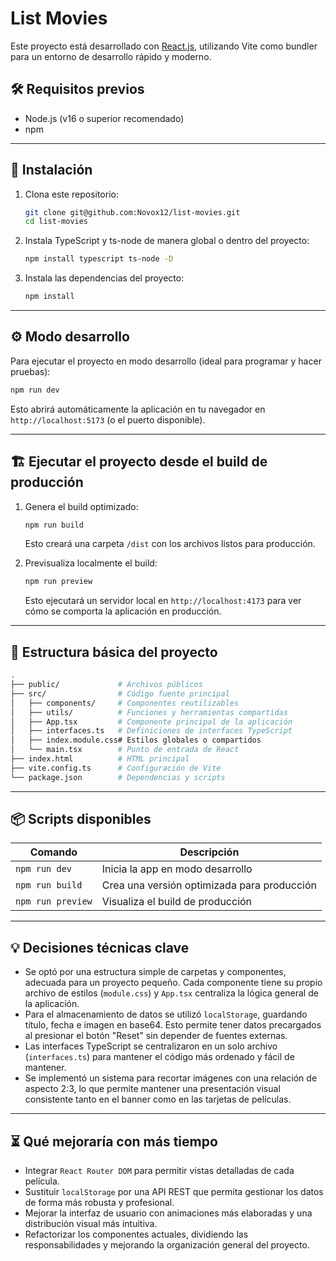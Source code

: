 # List Movies

Este proyecto está desarrollado con [React.js](https://reactjs.org/), utilizando Vite como bundler para un entorno de desarrollo rápido y moderno.

## 🛠 Requisitos previos

* Node.js (v16 o superior recomendado)
* npm

---

## 🚀 Instalación

1. Clona este repositorio:

   ```bash
   git clone git@github.com:Novox12/list-movies.git
   cd list-movies
   ```

2. Instala TypeScript y ts-node de manera global o dentro del proyecto:

   ```bash
   npm install typescript ts-node -D
   ```

3. Instala las dependencias del proyecto:

   ```bash
   npm install
   ```

---

## ⚙️ Modo desarrollo

Para ejecutar el proyecto en modo desarrollo (ideal para programar y hacer pruebas):

```bash
npm run dev
```

Esto abrirá automáticamente la aplicación en tu navegador en `http://localhost:5173` (o el puerto disponible).

---

## 🏗 Ejecutar el proyecto desde el build de producción

1. Genera el build optimizado:

   ```bash
   npm run build
   ```

   Esto creará una carpeta `/dist` con los archivos listos para producción.

2. Previsualiza localmente el build:

   ```bash
   npm run preview
   ```

   Esto ejecutará un servidor local en `http://localhost:4173` para ver cómo se comporta la aplicación en producción.

---

## 📂 Estructura básica del proyecto

```bash
.
├── public/             # Archivos públicos
├── src/                # Código fuente principal
│   ├── components/     # Componentes reutilizables
│   ├── utils/          # Funciones y herramientas compartidas
│   ├── App.tsx         # Componente principal de la aplicación
│   ├── interfaces.ts   # Definiciones de interfaces TypeScript
│   ├── index.module.css# Estilos globales o compartidos
│   └── main.tsx        # Punto de entrada de React
├── index.html          # HTML principal
├── vite.config.ts      # Configuración de Vite
└── package.json        # Dependencias y scripts
```

---

## 📦 Scripts disponibles

| Comando           | Descripción                                 |
| ----------------- | ------------------------------------------- |
| `npm run dev`     | Inicia la app en modo desarrollo            |
| `npm run build`   | Crea una versión optimizada para producción |
| `npm run preview` | Visualiza el build de producción            |

---

## 💡 Decisiones técnicas clave

* Se optó por una estructura simple de carpetas y componentes, adecuada para un proyecto pequeño. Cada componente tiene su propio archivo de estilos (`module.css`) y `App.tsx` centraliza la lógica general de la aplicación.
* Para el almacenamiento de datos se utilizó `localStorage`, guardando título, fecha e imagen en base64. Esto permite tener datos precargados al presionar el botón "Reset" sin depender de fuentes externas.
* Las interfaces TypeScript se centralizaron en un solo archivo (`interfaces.ts`) para mantener el código más ordenado y fácil de mantener.
* Se implementó un sistema para recortar imágenes con una relación de aspecto 2:3, lo que permite mantener una presentación visual consistente tanto en el banner como en las tarjetas de películas.

---

## ⏳ Qué mejoraría con más tiempo

* Integrar `React Router DOM` para permitir vistas detalladas de cada película.
* Sustituir `localStorage` por una API REST que permita gestionar los datos de forma más robusta y profesional.
* Mejorar la interfaz de usuario con animaciones más elaboradas y una distribución visual más intuitiva.
* Refactorizar los componentes actuales, dividiendo las responsabilidades y mejorando la organización general del proyecto.
